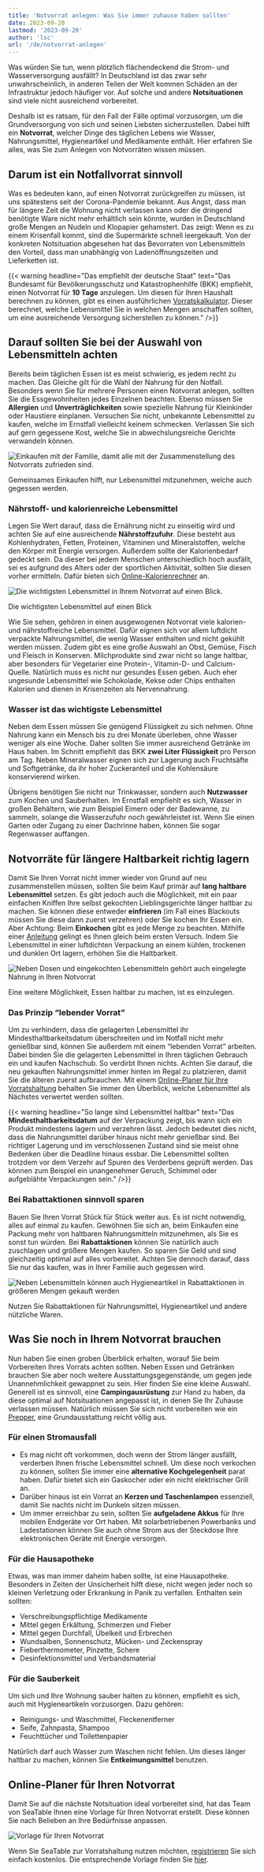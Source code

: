 ```yaml
---
title: 'Notvorrat anlegen: Was Sie immer zuhause haben sollten'
date: 2023-09-20
lastmod: '2023-09-20'
author: 'lsc'
url: '/de/notvorrat-anlegen'
---
```


Was würden Sie tun, wenn plötzlich flächendeckend die Strom- und Wasserversorgung ausfällt? In Deutschland ist das zwar sehr unwahrscheinlich, in anderen Teilen der Welt kommen Schäden an der Infrastruktur jedoch häufiger vor. Auf solche und andere **Notsituationen** sind viele nicht ausreichend vorbereitet.

Deshalb ist es ratsam, für den Fall der Fälle optimal vorzusorgen, um die Grundversorgung von sich und seinen Liebsten sicherzustellen. Dabei hilft ein **Notvorrat**, welcher Dinge des täglichen Lebens wie Wasser, Nahrungsmittel, Hygieneartikel und Medikamente enthält. Hier erfahren Sie alles, was Sie zum Anlegen von Notvorräten wissen müssen.

## Darum ist ein Notfallvorrat sinnvoll

Was es bedeuten kann, auf einen Notvorrat zurückgreifen zu müssen, ist uns spätestens seit der Corona-Pandemie bekannt. Aus Angst, dass man für längere Zeit die Wohnung nicht verlassen kann oder die dringend benötigte Ware nicht mehr erhältlich sein könnte, wurden in Deutschland große Mengen an Nudeln und Klopapier gehamstert. Das zeigt: Wenn es zu einem Krisenfall kommt, sind die Supermärkte schnell leergekauft. Von der konkreten Notsituation abgesehen hat das Bevorraten von Lebensmitteln den Vorteil, dass man unabhängig von Ladenöffnungszeiten und Lieferketten ist.

{{< warning headline="Das empfiehlt der deutsche Staat" text="Das Bundesamt für Bevölkerungsschutz und Katastrophenhilfe (BKK) empfiehlt, einen Notvorrat für **10 Tage** anzulegen. Um diesen für Ihren Haushalt berechnen zu können, gibt es einen ausführlichen [Vorratskalkulator](https://www.ernaehrungsvorsorge.de/private-vorsorge/notvorrat/vorratskalkulator). Dieser berechnet, welche Lebensmittel Sie in welchen Mengen anschaffen sollten, um eine ausreichende Versorgung sicherstellen zu können." />}}

## Darauf sollten Sie bei der Auswahl von Lebensmitteln achten

Bereits beim täglichen Essen ist es meist schwierig, es jedem recht zu machen. Das Gleiche gilt für die Wahl der Nahrung für den Notfall. Besonders wenn Sie für mehrere Personen einen Notvorrat anlegen, sollten Sie die Essgewohnheiten jedes Einzelnen beachten. Ebenso müssen Sie **Allergien** und **Unverträglichkeiten** sowie spezielle Nahrung für Kleinkinder oder Haustiere einplanen. Versuchen Sie nicht, unbekannte Lebensmittel zu kaufen, welche im Ernstfall vielleicht keinem schmecken. Verlassen Sie sich auf gern gegessene Kost, welche Sie in abwechslungsreiche Gerichte verwandeln können.

![Einkaufen mit der Familie, damit alle mit der Zusammenstellung des Notvorrats zufrieden sind.](https://seatable.io/wp-content/uploads/2023/09/pexels-gustavo-fring-3985062-min-1-min-711x474.jpg)

Gemeinsames Einkaufen hilft, nur Lebensmittel mitzunehmen, welche auch gegessen werden.

### Nährstoff- und kalorienreiche Lebensmittel

Legen Sie Wert darauf, dass die Ernährung nicht zu einseitig wird und achten Sie auf eine ausreichende **Nährstoffzufuhr**. Diese besteht aus Kohlenhydraten, Fetten, Proteinen, Vitaminen und Mineralstoffen, welche den Körper mit Energie versorgen. Außerdem sollte der Kalorienbedarf gedeckt sein. Da dieser bei jedem Menschen unterschiedlich hoch ausfällt, sei es aufgrund des Alters oder der sportlichen Aktivität, sollten Sie diesen vorher ermitteln. Dafür bieten sich [Online-Kalorienrechner](https://www.esn.com/pages/kalorienrechner) an.

![Die wichtigsten Lebensmittel in Ihrem Notvorrat auf einen Blick.](https://seatable.io/wp-content/uploads/2023/09/Notvorratsliste-1-e1695036643833-711x1101.png)

Die wichtigsten Lebensmittel auf einen Blick

Wie Sie sehen, gehören in einen ausgewogenen Notvorrat viele kalorien- und nährstoffreiche Lebensmittel. Dafür eignen sich vor allem luftdicht verpackte Nahrungsmittel, die wenig Wasser enthalten und nicht gekühlt werden müssen. Zudem gibt es eine große Auswahl an Obst, Gemüse, Fisch und Fleisch in Konserven. Milchprodukte sind zwar nicht so lange haltbar, aber besonders für Vegetarier eine Protein-, Vitamin-D- und Calcium-Quelle. Natürlich muss es nicht nur gesundes Essen geben. Auch eher ungesunde Lebensmittel wie Schokolade, Kekse oder Chips enthalten Kalorien und dienen in Krisenzeiten als Nervennahrung.

### Wasser ist das wichtigste Lebensmittel

Neben dem Essen müssen Sie genügend Flüssigkeit zu sich nehmen. Ohne Nahrung kann ein Mensch bis zu drei Monate überleben, ohne Wasser weniger als eine Woche. Daher sollten Sie immer ausreichend Getränke im Haus haben. Im Schnitt empfiehlt das BKK **zwei Liter Flüssigkeit** pro Person am Tag. Neben Mineralwasser eignen sich zur Lagerung auch Fruchtsäfte und Softgetränke, da ihr hoher Zuckeranteil und die Kohlensäure konservierend wirken.

Übrigens benötigen Sie nicht nur Trinkwasser, sondern auch **Nutzwasser** zum Kochen und Sauberhalten. Im Ernstfall empfiehlt es sich, Wasser in großen Behältern, wie zum Beispiel Eimern oder der Badewanne, zu sammeln, solange die Wasserzufuhr noch gewährleistet ist. Wenn Sie einen Garten oder Zugang zu einer Dachrinne haben, können Sie sogar Regenwasser auffangen.

## Notvorräte für längere Haltbarkeit richtig lagern

Damit Sie Ihren Vorrat nicht immer wieder von Grund auf neu zusammenstellen müssen, sollten Sie beim Kauf primär auf **lang haltbare Lebensmittel** setzen. Es gibt jedoch auch die Möglichkeit, mit ein paar einfachen Kniffen Ihre selbst gekochten Lieblingsgerichte länger haltbar zu machen. Sie können diese entweder **einfrieren** (im Fall eines Blackouts müssen Sie diese dann zuerst verzehren) oder Sie kochen Ihr Essen ein. Aber Achtung: Beim **Einkochen** gibt es jede Menge zu beachten. Mithilfe einer [Anleitung](https://www.oma-kocht.de/wie-einkochen-anleitung-einsteiger-einwecken/) gelingt es Ihnen gleich beim ersten Versuch. Indem Sie Lebensmittel in einer luftdichten Verpackung an einem kühlen, trockenen und dunklen Ort lagern, erhöhen Sie die Haltbarkeit.

![Neben Dosen und eingekochten Lebensmitteln gehört auch eingelegte Nahrung in Ihren Notvorrat](https://seatable.io/wp-content/uploads/2023/09/cans-881098_640.jpg)

Eine weitere Möglichkeit, Essen haltbar zu machen, ist es einzulegen.

### Das Prinzip “lebender Vorrat”

Um zu verhindern, dass die gelagerten Lebensmittel ihr Mindesthaltbarkeitsdatum überschreiten und im Notfall nicht mehr genießbar sind, können Sie außerdem mit einem “lebenden Vorrat” arbeiten. Dabei binden Sie die gelagerten Lebensmittel in Ihren täglichen Gebrauch ein und kaufen Nachschub. So verdirbt Ihnen nichts. Achten Sie darauf, die neu gekauften Nahrungsmittel immer hinten im Regal zu platzieren, damit Sie die älteren zuerst aufbrauchen. Mit einem [Online-Planer für Ihre Vorratshaltung](https://seatable.io/notvorrat-anlegen/#Online-Planer_fuer_Ihren_Notvorrat) behalten Sie immer den Überblick, welche Lebensmittel als Nächstes verwertet werden sollten.

{{< warning headline="So lange sind Lebensmittel haltbar" text="Das **Mindesthaltbarkeitsdatum** auf der Verpackung zeigt, bis wann sich ein Produkt mindestens lagern und verzehren lässt. Jedoch bedeutet dies nicht, dass die Nahrungsmittel darüber hinaus nicht mehr genießbar sind. Bei richtiger Lagerung und im verschlossenen Zustand sind sie meist ohne Bedenken über die Deadline hinaus essbar. Die Lebensmittel sollten trotzdem vor dem Verzehr auf Spuren des Verderbens geprüft werden. Das können zum Beispiel ein unangenehmer Geruch, Schimmel oder aufgeblähte Verpackungen sein." />}}

### Bei Rabattaktionen sinnvoll sparen

Bauen Sie Ihren Vorrat Stück für Stück weiter aus. Es ist nicht notwendig, alles auf einmal zu kaufen. Gewöhnen Sie sich an, beim Einkaufen eine Packung mehr von haltbaren Nahrungsmitteln mitzunehmen, als Sie es sonst tun würden. Bei **Rabattaktionen** können Sie natürlich auch zuschlagen und größere Mengen kaufen. So sparen Sie Geld und sind gleichzeitig optimal auf alles vorbereitet. Achten Sie dennoch darauf, dass Sie nur das kaufen, was in Ihrer Familie auch gegessen wird.

![Neben Lebensmitteln können auch Hygieneartikel in Rabattaktionen in größeren Mengen gekauft werden](https://seatable.io/wp-content/uploads/2023/09/eduardo-soares-RTPrTSooj0c-unsplash-min-scaled-e1695208799536-711x634.jpg)

Nutzen Sie Rabattaktionen für Nahrungsmittel, Hygieneartikel und andere nützliche Waren.

## Was Sie noch in Ihrem Notvorrat brauchen

Nun haben Sie einen groben Überblick erhalten, worauf Sie beim Vorbereiten Ihres Vorrats achten sollten. Neben Essen und Getränken brauchen Sie aber noch weitere Ausstattungsgegenstände, um gegen jede Unannehmlichkeit gewappnet zu sein. Hier finden Sie eine kleine Auswahl. Generell ist es sinnvoll, eine **Campingausrüstung** zur Hand zu haben, da diese optimal auf Notsituationen angepasst ist, in denen Sie Ihr Zuhause verlassen müssen. Natürlich müssen Sie sich nicht vorbereiten wie ein [Prepper](https://www.deutschlandfunk.de/prepper-in-deutschland-immer-bereit-fuer-die-naechste-100.html), eine Grundausstattung reicht völlig aus.

### Für einen Stromausfall

- Es mag nicht oft vorkommen, doch wenn der Strom länger ausfällt, verderben Ihnen frische Lebensmittel schnell. Um diese noch verkochen zu können, sollten Sie immer eine **alternative Kochgelegenheit** parat haben. Dafür bietet sich ein Gaskocher oder ein nicht elektrischer Grill an.
- Darüber hinaus ist ein Vorrat an **Kerzen und Taschenlampen** essenziell, damit Sie nachts nicht im Dunkeln sitzen müssen.
- Um immer erreichbar zu sein, sollten Sie **aufgeladene Akkus** für Ihre mobilen Endgeräte vor Ort haben. Mit solarbetriebenen Powerbanks und Ladestationen können Sie auch ohne Strom aus der Steckdose Ihre elektronischen Geräte mit Energie versorgen.

### Für die Hausapotheke

Etwas, was man immer daheim haben sollte, ist eine Hausapotheke. Besonders in Zeiten der Unsicherheit hilft diese, nicht wegen jeder noch so kleinen Verletzung oder Erkrankung in Panik zu verfallen. Enthalten sein sollten:

- Verschreibungspflichtige Medikamente
- Mittel gegen Erkältung, Schmerzen und Fieber
- Mittel gegen Durchfall, Übelkeit und Erbrechen
- Wundsalben, Sonnenschutz, Mücken- und Zeckenspray
- Fieberthermometer, Pinzette, Schere
- Desinfektionsmittel und Verbandsmaterial

### Für die Sauberkeit

Um sich und Ihre Wohnung sauber halten zu können, empfiehlt es sich, auch mit Hygieneartikeln vorzusorgen. Dazu gehören:

- Reinigungs- und Waschmittel, Fleckenentferner
- Seife, Zahnpasta, Shampoo
- Feuchttücher und Toilettenpapier

Natürlich darf auch Wasser zum Waschen nicht fehlen. Um dieses länger haltbar zu machen, können Sie **Entkeimungsmittel** benutzen.

## Online-Planer für Ihren Notvorrat

Damit Sie auf die nächste Notsituation ideal vorbereitet sind, hat das Team von SeaTable Ihnen eine Vorlage für Ihren Notvorrat erstellt. Diese können Sie nach Belieben an Ihre Bedürfnisse anpassen.

![Vorlage für Ihren Notvorrat](images/Vorlage-fuer-Ihren-Notvorrat-1.png)

Wenn Sie SeaTable zur Vorratshaltung nutzen möchten, [registrieren](https://seatable.io/registrierung/) Sie sich einfach kostenlos. Die entsprechende Vorlage finden Sie [hier](https://seatable.io/vorlage/xd246xzxtnuset-pxi0xsa/).
